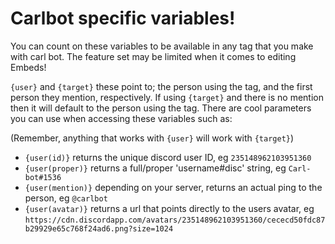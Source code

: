 # Carlbot specific variables!

You can count on these variables to be available in any tag that you make with
carl bot. The feature set may be limited when it comes to editing Embeds!


`{user}` and `{target}` these point to; the person using the tag, and the
first person they mention, respectively. If using `{target}` and there is no
mention then it will default to the person using the tag. There are cool parameters
you can use when accessing these variables such as:

(Remember, anything that works with `{user}` will work with `{target}`)

- `{user(id)}` returns the unique discord user ID, eg `235148962103951360`
- `{user(proper)}` returns a full/proper 'username#disc' string, eg `Carl-bot#1536`
- `{user(mention)}` depending on your server, returns an actual ping to the person,
eg `@carlbot`
- `{user(avatar)}` returns a url that points directly to the users avatar, eg 
`https://cdn.discordapp.com/avatars/235148962103951360/cececd50fdc87b29929e65c768f24ad6.png?size=1024`

